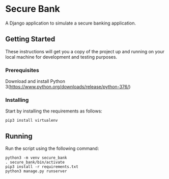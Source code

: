 # Secure Bank

A Django application to simulate a secure banking application.

## Getting Started

These instructions will get you a copy of the project up and running on your local machine for development and testing purposes.

### Prerequisites

Download and install Python 3(https://www.python.org/downloads/release/python-376/)

### Installing

Start by installing the requirements as follows:

```
pip3 install virtualenv
```

## Running

Run the script using the following command:

```
python3 -m venv secure_bank
. secure_bank/bin/activate
pip3 install -r requirements.txt
python3 manage.py runserver
```
